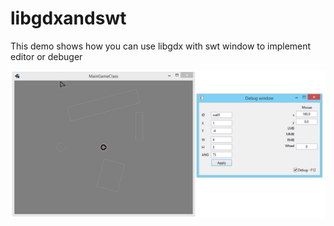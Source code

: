 # libgdxandswt
This demo shows how you can use libgdx with swt window to implement editor or debuger

![ScreenShot](/screenshots/shot1.png)
